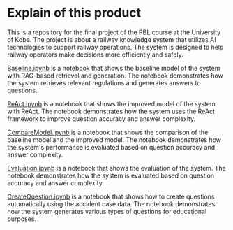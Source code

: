 # Explain of this product

This is a repository for the final project of the PBL course at the University of Kobe. The project is about a railway knowledge system that utilizes AI technologies to support railway operations. The system is designed to help railway operators make decisions more efficiently and safely.

[Baseline.ipynb](./notebooks/Baseline.ipynb) is a notebook that shows the baseline model of the system with RAG-based retrieval and generation. The notebook demonstrates how the system retrieves relevant regulations and generates answers to questions.

[ReAct.ipynb](./notebooks/ReAct.ipynb) is a notebook that shows the improved model of the system with ReAct. The notebook demonstrates how the system uses the ReAct framework to improve question accuracy and answer complexity.

[CompareModel.ipynb](./notebooks/CompareModel.ipynb) is a notebook that shows the comparison of the baseline model and the improved model. The notebook demonstrates how the system's performance is evaluated based on question accuracy and answer complexity.

[Evaluation.ipynb](./notebooks/Evaluation.ipynb) is a notebook that shows the evaluation of the system. The notebook demonstrates how the system is evaluated based on question accuracy and answer complexity.

[CreateQuestion.ipynb](./notebooks/CreateQuestion.ipynb) is a notebook that shows how to create questions automatically using the accident case data. The notebook demonstrates how the system generates various types of questions for educational purposes.